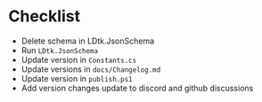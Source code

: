 # Checklist

-   Delete schema in LDtk.JsonSchema
-   Run `LDtk.JsonSchema`
-   Update version in `Constants.cs`
-   Update versions in `docs/Changelog.md`
-   Update version in `publish.ps1`
-   Add version changes update to discord and github discussions

